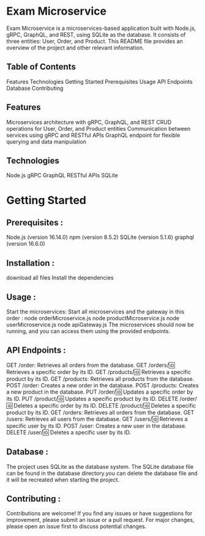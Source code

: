 # Exam Microservice
Exam Microservice is a microservices-based application built with Node.js, gRPC, GraphQL, and REST, 
using SQLite as the database. It consists of three entities: User, Order, and Product. 
This README file provides an overview of the project and other relevant information.

## Table of Contents
Features
Technologies
Getting Started
Prerequisites
Usage
API Endpoints
Database
Contributing

## Features
Microservices architecture with gRPC, GraphQL, and REST
CRUD operations for User, Order, and Product entities
Communication between services using gRPC and RESTful APIs
GraphQL endpoint for flexible querying and data manipulation

## Technologies
Node.js
gRPC
GraphQL
RESTful APIs
SQLite

# Getting Started

## Prerequisites :
Node.js (version 16.14.0)
npm (version 8.5.2)
SQLite (version 5.1.6)
graphql (version 16.6.0)

## Installation :
download all files
Install the dependencies

## Usage : 
Start the microservices:
Start all microservices and the gateway in this order :
node orderMicroservice.js
node productMicroservice.js
node userMicroservice.js
node apiGateway.js
The microservices should now be running, and you can access them using the provided endpoints.

## API Endpoints :
GET /order: Retrieves all orders from the database.
GET /orders/:id: Retrieves a specific order by its ID.
GET /products/:id: Retrieves a specific product by its ID.
GET /products: Retrieves all products from the database.
POST /order: Creates a new order in the database.
POST /products: Creates a new product in the database.
PUT /order/:id: Updates a specific order by its ID.
PUT /product/:id: Updates a specific product by its ID.
DELETE /order/:id: Deletes a specific order by its ID.
DELETE /product/:id: Deletes a specific product by its ID.
GET /orders: Retrieves all orders from the database.
GET /users: Retrieves all users from the database.
GET /users/:id: Retrieves a specific user by its ID.
POST /user: Creates a new user in the database.
DELETE /user/:id: Deletes a specific user by its ID.

## Database :
The project uses SQLite as the database system. The SQLite database file can be found in the database directory.you can delete the database file and it will be recreated when starting the project.

## Contributing :
Contributions are welcome! If you find any issues or have suggestions for improvement, please submit an issue or a pull request. For major changes, please open an issue first to discuss potential changes.
